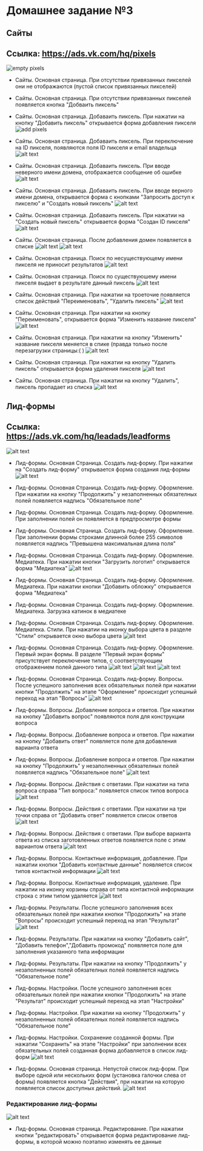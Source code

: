 # Домашнее задание №3
## Сайты
## Ссылка: https://ads.vk.com/hq/pixels
![empty pixels](src/pixels_empty.png)
- Сайты. Основная страница. При отсутствии привязанных пикселей они не отображаются (пустой список привязанных пикселей)
- Сайты. Основная страница. При отсутствии привязанных пикселей появляется кнопка "Добваить пиксель"

- Сайты. Основная страница. Добаваить пиксель. При нажатии на кнопку "Добавить пиксель" открывается форма добавления пикселя
![add pixels](src/add_pixels.png)
- Сайты. Основная страница. Добаваить пиксель. При переключение на ID пикселя, появляются поля ID пикселя и email владельца
![alt text](src/image.png)
- Сайты. Основная страница. Добаваить пиксель. При вводе неверного имени домена, отображается сообщение об ошибке
![alt text](/src/image1.png)
- Сайты. Основная страница. Добаваить пиксель. При вводе верного имени домена, открывается форма с кнопками "Запросить доступ к пикселю" и "Создать новый пиксель"
![alt text](src/image2.png)
- Сайты. Основная страница. Добаваить пиксель. При нажатии на "Создать новый пиксель" открывается форма "Создан ID пикселя"
![alt text](src/image3.png)
- Сайты. Основная страница. После добавления домен появляется в списке
![alt text](/src/image4.png)
![alt text](src/image-0.png)
- Сайты. Основная страница. Поиск по несуществующему имени пикселя не приносит результатов
![alt text](src/image-6.png)
- Сайты. Основная страница. Поиск по существуюшему имени пикселя выдает в результате данный пиксель
![alt text](src/image-7.png)
- Сайты. Основная страница. При нажатии на троеточие появляется список действий "Переименовать", "Удалить пиксель"
![alt text](src/image-1.png)
- Сайты. Основная страница. При нажатии на кнопку "Переименовать", открывается форма "Изменить название пикселя"
![alt text](src/image-2.png)
- Сайты. Основная страница. При нажатии на кнопку "Изменить" название пикселя меняется в спике (правда только после перезагрузки страницы:( )
![alt text](src/image-3.png)
- Сайты. Основная страница. При нажатии на кнопку "Удалить пиксель" открывается форма удаления пикселя
![alt text](src/image-4.png)
- Сайты. Основная страница. При нажатии на кнопку "Удалить", пиксель пропадает из списка
![alt text](src/image-5.png)

## Лид-формы
## Ссылка: https://ads.vk.com/hq/leadads/leadforms
![alt text](src1/image.png)
- Лид-формы. Основная Страница. Создать лид-форму. При нажатии на "Создать лид-форму" открывается форма создания лид-формы
![alt text](src1/image-1.png)
- Лид-формы. Основная Страница. Создать лид-форму. Оформление. При нажатии на кнопку "Продолжить" у незаполненных обязателных полей появляется надпись "Обязательное поле"
- Лид-формы. Основная Страница. Создать лид-форму. Оформление. При заполнении полей он появляется в предпросмотре формы
- Лид-формы. Основная Страница. Создать лид-форму. Оформление. При заполнении формы строками длинной более 255 символов появляется надпись "Превышена максимальная длина поля"

- Лид-формы. Основная Страница. Создать лид-форму. Оформление. Медиатека. При нажатии кнопки "Загрузить логотип" открывается форма "Медиатека"
![alt text](src1/image-2.png)
- Лид-формы. Основная Страница. Создать лид-форму. Оформление. Медиатека. При нажатии кнопки "Добавить обложку" открывается форма "Медиатека"
- Лид-формы. Основная Страница. Создать лид-форму. Оформление. Медиатека. Загрузка катинок в медиатеке
- Лид-формы. Основная Страница. Создать лид-форму. Оформление. Медиатека. Стили. При нажатии на иконку выбора цвета в разделе "Cтили" открывается окно выбора цвета
![alt text](src1/image-3.png)
- Лид-формы. Основная Страница. Создать лид-форму. Оформление. Первый экран формы. В разделе "Первый экран формы" присутствует переключение типов, с соответствующим отображением полей данного типа
![alt text](src1/image-4.png)
![alt text](src1/image-5.png)
![alt text](src1/image-6.png)

- Лид-формы. Основная Страница. Создать лид-форму. Вопросы. После успешного заполнения всех обязательных полей при нажатии кнопки "Продолжить" на этапе "Оформление" происходит успешный переход на этап "Вопросы"
![alt text](src1/image-7.png)

- Лид-формы. Вопросы. Добавление вопроса и ответов. При нажатии на кнопку "Добавить вопрос" появляются поля для конструкции вопроса
- Лид-формы. Вопросы. Добавление вопроса и ответов. При нажатии на кнопку "Добавить ответ" появляется поле для добавления варианта ответа
- Лид-формы. Вопросы. Добавление вопроса и ответов. При нажатии на кнопку "Продолжить" у незаполненных обязателных полей появляется надпись "Обязательное поле"
![alt text](src1/image-8.png)

- Лид-формы. Вопросы. Действия с ответами. При нажатии на типа вопроса справа "Тип вопроса:" появляется список типов вопроса
![alt text](src1/image-9.png)
- Лид-формы. Вопросы. Действия с ответами. При нажатии на три точки справа от "Добавить ответ" появляется список ответов
![alt text](src1/image-10.png)
- Лид-формы. Вопросы. Действия с ответами. При выборе варианта ответа из списка заготовленных ответов появляется поле с этим вариантом ответа
![alt text](src1/image-11.png)

- Лид-формы. Вопросы. Контактные информация, добавление. При нажатии кнопки "Добавить контактные данные" появляется список типов контактной информации
![alt text](src1/image-12.png)

- Лид-формы. Вопросы. Контактные информация, удаление. При нажатии на иконку корзины справа от типа контактной информации строка с этим типом удаляется
![alt text](src1/image-13.png)

- Лид-формы. Результаты. После успешного заполнения всех обязательных полей при нажатии кнопки "Продолжить" на этапе "Вопросы" происходит успешный переход на этап "Результат"
![alt text](src1/image-14.png)

- Лид-формы. Результаты. При нажатии на кнопку "Добавить сайт", "Добавить телефон","Добавить промокод" появляется поле для заполнения указанного типа информации
- Лид-формы. Результаты. При нажатии на кнопку "Продолжить" у незаполненных полей обязателных полей появляется надпись "Обязательное поле"

- Лид-формы. Настройки. После успешного заполнения всех обязательных полей при нажатии кнопки "Продолжить" на этапе "Результат" происходит успешный переход на этап "Настройки"
- Лид-формы. Настройки. При нажатии на кнопку "Продолжить" у незаполненных полей обязателных полей появляется надпись "Обязательное поле"

- Лид-формы. Настройки. Сохранение созданной формы. При нажатии "Сохранить" на этапе "Настройки" при заполнении всех обязательных полей созданная форма добавляется в список лид-форм
![alt text](src1/image-16.png)

- Лид-формы. Основная страница. Непустой список лид-форм. При выборе одной или нескольких форм (установка галочки слева от формы) появляется кнопка "Действия", при нажатии на которую появляется список доступных действий.
![alt text](src1/image-17.png)

### Редактирование лид-формы
![alt text](src1/image-18.png)
- Лид-формы. Основная страница. Редактирование. При нажатии кнопки "редактировать" открывается форма редактирование лид-формы, в которой можно поэтапно изменять ее данные

